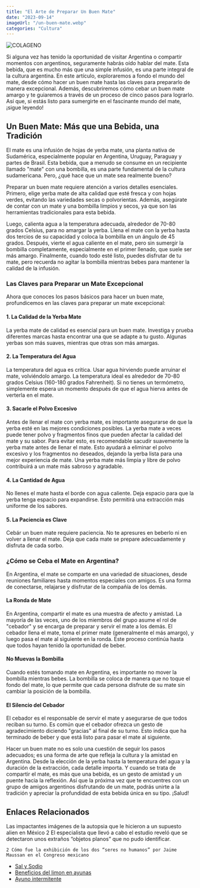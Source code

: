 ```yaml
---
title: "El Arte de Preparar Un Buen Mate"
date: "2023-09-14"
imageUrl: "/un-buen-mate.webp"
categories: "Cultura"
---
```


![COLAGENO](/un-buen-mate-page.webp)

Si alguna vez has tenido la oportunidad de visitar Argentina o compartir momentos con argentinos, seguramente habrás oído hablar del mate. Esta bebida, que es mucho más que una simple infusión, es una parte integral de la cultura argentina. En este artículo, exploraremos a fondo el mundo del mate, desde cómo hacer un buen mate hasta las claves para prepararlo de manera excepcional. Además, descubriremos cómo cebar un buen mate amargo y te guiaremos a través de un proceso de cinco pasos para lograrlo. Así que, si estás listo para sumergirte en el fascinante mundo del mate, ¡sigue leyendo!

## **Un Buen Mate: Más que una Bebida, una Tradición**

El mate es una infusión de hojas de yerba mate, una planta nativa de Sudamérica, especialmente popular en Argentina, Uruguay, Paraguay y partes de Brasil. Esta bebida, que a menudo se consume en un recipiente llamado "mate" con una bombilla, es una parte fundamental de la cultura sudamericana. Pero, ¿qué hace que un mate sea realmente bueno?

Preparar un buen mate requiere atención a varios detalles esenciales. Primero, elige yerba mate de alta calidad que esté fresca y con hojas verdes, evitando las variedades secas o polvorientas. Además, asegúrate de contar con un mate y una bombilla limpios y secos, ya que son las herramientas tradicionales para esta bebida.

Luego, calienta agua a la temperatura adecuada, alrededor de 70-80 grados Celsius, para no amargar la yerba. Llena el mate con la yerba hasta dos tercios de su capacidad y coloca la bombilla en un ángulo de 45 grados. Después, vierte el agua caliente en el mate, pero sin sumergir la bombilla completamente, especialmente en el primer llenado, que suele ser más amargo. Finalmente, cuando todo esté listo, puedes disfrutar de tu mate, pero recuerda no agitar la bombilla mientras bebes para mantener la calidad de la infusión.

### **Las Claves para Preparar un Mate Excepcional**

Ahora que conoces los pasos básicos para hacer un buen mate, profundicemos en las claves para preparar un mate excepcional:

#### 1. La Calidad de la Yerba Mate

La yerba mate de calidad es esencial para un buen mate. Investiga y prueba diferentes marcas hasta encontrar una que se adapte a tu gusto. Algunas yerbas son más suaves, mientras que otras son más amargas.

#### 2. La Temperatura del Agua

La temperatura del agua es crítica. Usar agua hirviendo puede arruinar el mate, volviéndolo amargo. La temperatura ideal es alrededor de 70-80 grados Celsius (160-180 grados Fahrenheit). Si no tienes un termómetro, simplemente espera un momento después de que el agua hierva antes de verterla en el mate.

#### 3. Sacarle el Polvo Excesivo

Antes de llenar el mate con yerba mate, es importante asegurarse de que la yerba esté en las mejores condiciones posibles. La yerba mate a veces puede tener polvo y fragmentos finos que pueden afectar la calidad del mate y su sabor. Para evitar esto, es recomendable sacudir suavemente la yerba mate antes de llenar el mate. Esto ayudará a eliminar el polvo excesivo y los fragmentos no deseados, dejando la yerba lista para una mejor experiencia de mate. Una yerba mate más limpia y libre de polvo contribuirá a un mate más sabroso y agradable.

#### 4. La Cantidad de Agua

No llenes el mate hasta el borde con agua caliente. Deja espacio para que la yerba tenga espacio para expandirse. Esto permitirá una extracción más uniforme de los sabores.

#### 5. La Paciencia es Clave

Cebár un buen mate requiere paciencia. No te apresures en beberlo ni en volver a llenar el mate. Deja que cada mate se prepare adecuadamente y disfruta de cada sorbo.


### **¿Cómo se Ceba el Mate en Argentina?**

En Argentina, el mate se comparte en una variedad de situaciones, desde reuniones familiares hasta momentos especiales con amigos. Es una forma de conectarse, relajarse y disfrutar de la compañía de los demás.

#### **La Ronda de Mate**

En Argentina, compartir el mate es una muestra de afecto y amistad. La mayoría de las veces, uno de los miembros del grupo asume el rol de "cebador" y se encarga de preparar y servir el mate a los demás. El cebador llena el mate, toma el primer mate (generalmente el más amargo), y luego pasa el mate al siguiente en la ronda. Este proceso continúa hasta que todos hayan tenido la oportunidad de beber.

#### **No Muevas la Bombilla**

Cuando estés tomando mate en Argentina, es importante no mover la bombilla mientras bebes. La bombilla se coloca de manera que no toque el fondo del mate, lo que permite que cada persona disfrute de su mate sin cambiar la posición de la bombilla.

#### **El Silencio del Cebador**

El cebador es el responsable de servir el mate y asegurarse de que todos reciban su turno. Es común que el cebador ofrezca un gesto de agradecimiento diciendo "gracias" al final de su turno. Esto indica que ha terminado de beber y que está listo para pasar el mate al siguiente.

Hacer un buen mate no es solo una cuestión de seguir los pasos adecuados; es una forma de arte que refleja la cultura y la amistad en Argentina. Desde la elección de la yerba hasta la temperatura del agua y la duración de la extracción, cada detalle importa. Y cuando se trata de compartir el mate, es más que una bebida, es un gesto de amistad y un puente hacia la reflexión. Así que la próxima vez que te encuentres con un grupo de amigos argentinos disfrutando de un mate, podrás unirte a la tradición y apreciar la profundidad de esta bebida única en su tipo. ¡Salud!

## Enlaces Relacionados

Las impactantes imágenes de la autopsia que le hicieron a un supuesto alien en México
    2 El especialista que llevó a cabo el estudio reveló que se detectaron unos extraños “objetos planos” que no pudo identificar.

    2 Cómo fue la exhibición de los dos “seres no humanos” por Jaime Maussan en el Congreso mexicano

- [Sal y Sodio](https://abelardo.blog/posts/sal-y-el-sodio)
- [Beneficios del limon en ayunas](https://abelardo.blog/posts/beneficios-del-limon)
- [Ayuno intermitente](https://abelardo.blog/posts/ayuno-intermitente)
